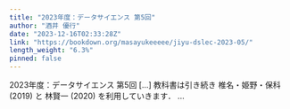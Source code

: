 ```yaml
---
title: "2023年度：データサイエンス 第5回"
author: "酒井 優行"
date: "2023-12-16T02:33:28Z"
link: "https://bookdown.org/masayukeeeee/jiyu-dslec-2023-05/"
length_weight: "6.3%"
pinned: false
---
```


2023年度：データサイエンス 第5回 [...] 教科書は引き続き 椎名・姫野・保科 (2019) と 林賢一 (2020) を利用していきます． ...
